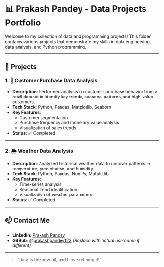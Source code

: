 # 📊 Prakash Pandey - Data Projects Portfolio

Welcome to my collection of data and programming projects! This folder contains various projects that demonstrate my skills in data engineering, data analysis, and Python programming.

---

## 🚀 Projects

### 1. 🛒 Customer Purchase Data Analysis
- **Description**: Performed analysis on customer purchase behavior from a retail dataset to identify key trends, seasonal patterns, and high-value customers.
- **Tech Stack**: Python, Pandas, Matplotlib, Seaborn
- **Key Features**:
  - Customer segmentation
  - Purchase frequency and monetary value analysis
  - Visualization of sales trends
- **Status**: ✅ Completed

---

### 2. 🌦️ Weather Data Analysis
- **Description**: Analyzed historical weather data to uncover patterns in temperature, precipitation, and humidity.
- **Tech Stack**: Python, Pandas, NumPy, Matplotlib
- **Key Features**:
  - Time-series analysis
  - Seasonal trend identification
  - Visualization of weather parameters
- **Status**: ✅ Completed

---

## 📫 Contact Me
- **LinkedIn**: [Prakash Pandey](https://www.linkedin.com/in/prakash-pandey-1234)
- **GitHub**: [@prakashpandey123](https://github.com/prakashpandey123) *(Replace with actual username if different)*

---

> “Data is the new oil, and I love refining it!”
